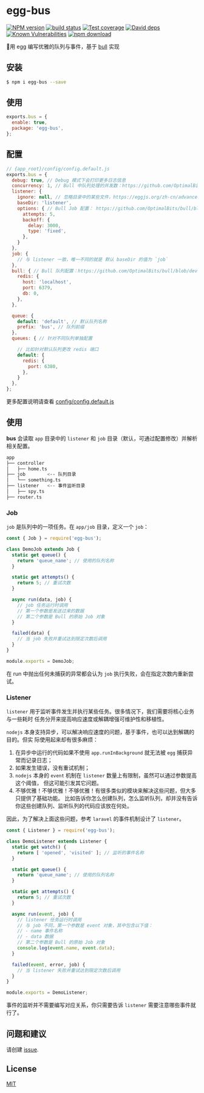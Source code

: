 # egg-bus

[![NPM version][npm-image]][npm-url]
[![build status][travis-image]][travis-url]
[![Test coverage][codecov-image]][codecov-url]
[![David deps][david-image]][david-url]
[![Known Vulnerabilities][snyk-image]][snyk-url]
[![npm download][download-image]][download-url]

[npm-image]: https://img.shields.io/npm/v/egg-bus.svg?style=flat-square
[npm-url]: https://npmjs.org/package/egg-bus
[travis-image]: https://img.shields.io/travis/hexindai/egg-bus.svg?style=flat-square
[travis-url]: https://travis-ci.org/hexindai/egg-bus
[codecov-image]: https://img.shields.io/codecov/c/github/hexindai/egg-bus.svg?style=flat-square
[codecov-url]: https://codecov.io/github/hexindai/egg-bus?branch=master
[david-image]: https://img.shields.io/david/hexindai/egg-bus.svg?style=flat-square
[david-url]: https://david-dm.org/hexindai/egg-bus
[snyk-image]: https://snyk.io/test/npm/egg-bus/badge.svg?style=flat-square
[snyk-url]: https://snyk.io/test/npm/egg-bus
[download-image]: https://img.shields.io/npm/dm/egg-bus.svg?style=flat-square
[download-url]: https://npmjs.org/package/egg-bus

🐣用 egg 编写优雅的队列与事件，基于 [bull](https://github.com/OptimalBits/bull) 实现

## 安装

```bash
$ npm i egg-bus --save
```

## 使用

```js
exports.bus = {
  enable: true,
  package: 'egg-bus',
};
```

## 配置

```js
// {app_root}/config/config.default.js
exports.bus = {
  debug: true, // Debug 模式下会打印更多日志信息
  concurrency: 1, // Bull 中队列处理的并发数：https://github.com/OptimalBits/bull/blob/develop/REFERENCE.md#queueprocess
  listener: {
    ignore: null, // 忽略目录中的某些文件，https://eggjs.org/zh-cn/advanced/loader.html#ignore-string
    baseDir: 'listener',
    options: { // Bull Job 配置： https://github.com/OptimalBits/bull/blob/develop/REFERENCE.md#queueadd
      attempts: 5,
      backoff: {
        delay: 3000,
        type: 'fixed',
      },
    }
  },
  job: {
    // 与 listener 一致，唯一不同的就是 默认 baseDir 的值为 `job`
  },
  bull: { // Bull 队列配置：https://github.com/OptimalBits/bull/blob/develop/REFERENCE.md#queue
    redis: {
      host: 'localhost',
      port: 6379,
      db: 0,
    },
  },

  queue: {
    default: 'default', // 默认队列名称
    prefix: 'bus', // 队列前缀
  },
  queues: { // 针对不同队列单独配置

    // 比如针对默认队列更改 redis 端口
    default: {
      redis: {
        port: 6380,
      },
    }
  },
};
```

更多配置说明请查看 [config/config.default.js](config/config.default.js)

## 使用

**bus** 会读取 `app` 目录中的 `listener` 和 `job` 目录（默认，可通过配置修改）并解析
相关配置。

```bash
app
├── controller
│   ├── home.ts
├── job        <-- 队列目录
│   └── something.ts
├── listener   <-- 事件监听目录
│   ├── spy.ts
├── router.ts
```

### Job

`job` 是队列中的一项任务。在 `app/job` 目录，定义一个 `job`：

```js
const { Job } = require('egg-bus');

class DemoJob extends Job {
  static get queue() {
    return 'queue_name'; // 使用的队列名称
  }

  static get attempts() {
    return 5; // 重试次数
  }

  async run(data, job) {
    // job 任务运行时调用
    // 第一个参数是发送过来的数据
    // 第二个参数是 Bull 的原始 Job 对象
  }

  failed(data) {
    // 当 job 失败并重试达到限定次数后调用
  }
}

module.exports = DemoJob;
```

在 run 中抛出任何未捕获的异常都会认为 `job` 执行失败，会在指定次数内重新尝试。

### Listener

`listener` 用于监听事件发生并执行某些任务。很多情况下，我们需要将核心业务与一些耗时
任务分开来提高响应速度或解耦增强可维护性和移植性。

`nodejs` 本身支持异步，可以解决响应速度的问题，基于事件，也可以达到解耦的目的。但实
际使用起来却有很多麻烦：

1. 在异步中运行的代码如果不使用 `app.runInBackground` 就无法被 `egg` 捕获异常而记录日志；
2. 如果发生错误，没有重试机制；
3. `nodejs` 本身的 `event` 机制在 `listener` 数量上有限制，虽然可以通过参数提高这个阈值，
但这可能引发其它问题。
4. 不够优雅！不够优雅！不够优雅！有很多类似的模块来解决这些问题，但大多只提供了基础功能。
比如告诉你怎么创建队列，怎么监听队列，却并没有告诉你这些创建队列、监听队列的代码应该放在何处。

因此，为了解决上面这些问题，参考 `laravel` 的事件机制设计了 `listener`。

```js
const { Listener } = require('egg-bus');

class DemoListener extends Listener {
  static get watch() {
    return [ 'opened', 'visited' ]; // 监听的事件名称
  }

  static get queue() {
    return 'queue_name'; // 使用的队列名称
  }

  static get attempts() {
    return 5; // 重试次数
  }

  async run(event, job) {
    // listener 任务运行时调用
    // 与 job 不同，第一个参数是 event 对象，其中包含以下值：
    // - name 事件名称
    // - data 数据
    // 第二个参数是 Bull 的原始 Job 对象
    console.log(event.name, event.data);
  }

  failed(event, error, job) {
    // 当 listener 失败并重试达到限定次数后调用
  }
}

module.exports = DemoListener;
```

事件的监听并不需要编写对应关系，你只需要告诉 `listener` 需要注意哪些事件就行了。

## 问题和建议

请创建 [issue](https://github.com/eggjs/egg/issues).

## License

[MIT](LICENSE)
